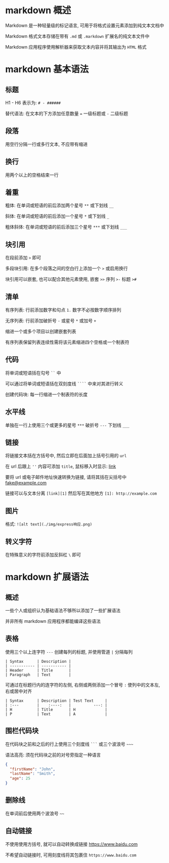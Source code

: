 # **markdown 概述**

Markdown 是一种轻量级的标记语言, 可用于将格式设置元素添加到纯文本文档中

Markdown 格式文本存储在带有 `.md` 或 `.markdown` 扩展名的纯文本文件中

Markdown 应用程序使用解析器来获取文本内容并将其输出为 `HTML` 格式

# **markdown 基本语法**

## **标题**

H1 - H6 表示为: `# - ######`

替代语法: 在文本的下方添加任意数量 `=` 一级标题或 `-` 二级标题

## **段落**

用空行分隔一行或多行文本, 不应带有缩进

## **换行**

用两个以上的空格结束一行

## **着重**

粗体: 在单词或短语的前后添加两个星号 `**` 或下划线 `__`

斜体: 在单词或短语的前后添加一个星号 `*` 或下划线 `_`

粗体斜体: 在单词或短语的前后添加三个星号 `***` 或下划线 `___`

## **块引用**

在段前添加 `>` 即可

多段块引用: 在多个段落之间的空白行上添加一个 `>` 或启用换行

块引用可以嵌套, 也可以配合其他元素使用, 嵌套 `>>` 序列 `>-` 标题 `>#`

## **清单**

有序列表: 行前添加数字和句点 `1.` 数字不必按数字顺序排列

无序列表: 行前添加破折号 `-` 或星号 `*` 或加号 `+`

缩进一个或多个项目以创建嵌套列表

有序列表保留列表连续性需将该元素缩进四个空格或一个制表符

## **代码**

将单词或短语括在勾号 ` `` ` 中

可以通过将单词或短语括在双刻度线 ` ```` ` 中来对其进行转义

创建代码块: 每一行缩进一个制表符的长度

## **水平线**

单独在一行上使用三个或更多的星号 `***` 破折号 `---` 下划线 `___`

## **链接**

将链接文本括在方括号中, 然后立即在后面加上括号引用的 `url`

在 url 后跟上 `''` 内容可添加 `title`, 鼠标移入时显示: [link](href 'test')

要将 url 或电子邮件地址快速转换为链接, 请将其括在尖括号中 <fake@example.com>

链接可以与文本分离 `[link][1]` 然后写在其他地方 `[1]: http://example.com`

## **图片**

格式: `![alt text](./img/express响应.png)`

## **转义字符**

在特殊意义的字符前添加反斜杠 `\` 即可

# **markdown 扩展语法**

## **概述**

一些个人或组织认为基础语法不够所以添加了一些扩展语法

并非所有 markdown 应用程序都能编译这些语法

## **表格**

使用三个以上连字符 `---` 创建每列的标题, 并使用管道 `|` 分隔每列

	| Syntax      | Description |
	| ----------- | ----------- |
	| Header      | Title       |
	| Paragraph   | Text        |

可通过在标题行内的连字符的左侧, 右侧或两侧添加一个冒号 `:` 使列中的文本左, 右或居中对齐

	| Syntax      | Description | Test Text     |
	| :---        |    :----:   |          ---: |
	| H           | Title       | H             |
	| P           | Text        | A             |

## **围栏代码块**

在代码块之前和之后的行上使用三个刻度线 ` ``` ` 或三个波浪号 `~~~`

语法高亮: 须在代码块之前的对号旁指定一种语言

```json
{
  "firstName": "John",
  "lastName": "Smith",
  "age": 25
}
```

## **删除线**

在单词前后使用两个波浪号 `~~`

## **自动链接**

不使用使用方括号, 就可以自动转换成链接 https://www.baidu.com

不希望自动链接时, 可用刻度线将其包裹住 `https://www.baidu.com`
